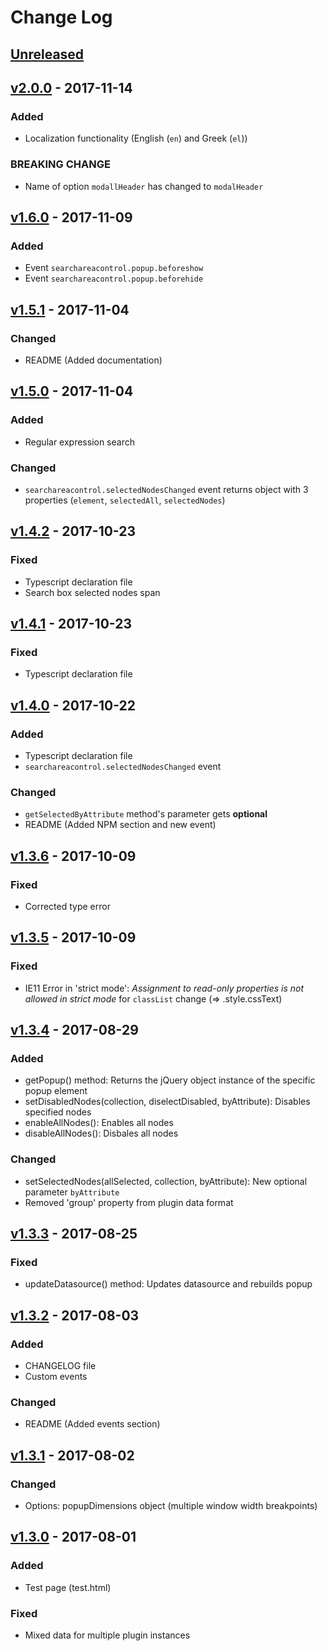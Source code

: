 # Change Log

## [Unreleased]

## [v2.0.0] - 2017-11-14

### Added
- Localization functionality (English (`en`) and Greek (`el`))

### BREAKING CHANGE
- Name of option `modallHeader` has changed to `modalHeader`

## [v1.6.0] - 2017-11-09

### Added

- Event `searchareacontrol.popup.beforeshow`
- Event `searchareacontrol.popup.beforehide`

## [v1.5.1] - 2017-11-04

### Changed
- README (Added documentation)

## [v1.5.0] - 2017-11-04

### Added
- Regular expression search

### Changed
- `searchareacontrol.selectedNodesChanged` event returns object with 3 properties (`element`, `selectedAll`, `selectedNodes`)

## [v1.4.2] - 2017-10-23

### Fixed
- Typescript declaration file
- Search box selected nodes span

## [v1.4.1] - 2017-10-23

### Fixed
- Typescript declaration file

## [v1.4.0] - 2017-10-22

### Added
- Typescript declaration file
- `searchareacontrol.selectedNodesChanged` event

### Changed
- `getSelectedByAttribute` method's parameter gets **optional**
- README (Added NPM section and new event)

## [v1.3.6] - 2017-10-09

### Fixed
- Corrected type error
 
## [v1.3.5] - 2017-10-09

### Fixed
- IE11 Error in 'strict mode': *Assignment to read-only properties is not allowed in strict mode* for `classList` change (=> .style.cssText) 

## [v1.3.4] - 2017-08-29

### Added
- getPopup() method: Returns the jQuery object instance of the specific popup element
- setDisabledNodes(collection, diselectDisabled, byAttribute): Disables specified nodes
- enableAllNodes(): Enables all nodes
- disableAllNodes(): Disbales all nodes

### Changed
- setSelectedNodes(allSelected, collection, byAttribute): New optional parameter `byAttribute`
- Removed 'group' property from plugin data format

## [v1.3.3] - 2017-08-25

### Fixed
- updateDatasource() method: Updates datasource and rebuilds popup

## [v1.3.2] - 2017-08-03

### Added
- CHANGELOG file
- Custom events

### Changed
- README (Added events section)

## [v1.3.1] - 2017-08-02

### Changed
- Options: popupDimensions object (multiple window width breakpoints)

## [v1.3.0] - 2017-08-01

### Added
- Test page (test.html)

### Fixed
- Mixed data for multiple plugin instances


[Unreleased]: https://github.com/kapantzak/SearchAreaControl/compare/master...develop
[v2.0.0]: https://github.com/kapantzak/SearchAreaControl/compare/v1.6.0...v2.0.0
[v1.6.0]: https://github.com/kapantzak/SearchAreaControl/compare/v1.5.1...v1.6.0
[v1.5.1]: https://github.com/kapantzak/SearchAreaControl/compare/v1.5.0...v1.5.1
[v1.5.0]: https://github.com/kapantzak/SearchAreaControl/compare/v1.4.2...v1.5.0
[v1.4.2]: https://github.com/kapantzak/SearchAreaControl/compare/v1.4.1...v1.4.2
[v1.4.1]: https://github.com/kapantzak/SearchAreaControl/compare/v1.4.0...v1.4.1
[v1.4.0]: https://github.com/kapantzak/SearchAreaControl/compare/v1.3.6...v1.4.0
[v1.3.6]: https://github.com/kapantzak/SearchAreaControl/compare/v1.3.5...v1.3.6
[v1.3.5]: https://github.com/kapantzak/SearchAreaControl/compare/v1.3.4...v1.3.5
[v1.3.4]: https://github.com/kapantzak/SearchAreaControl/compare/v1.3.3...v1.3.4
[v1.3.3]: https://github.com/kapantzak/SearchAreaControl/compare/v1.3.2...v1.3.3
[v1.3.2]: https://github.com/kapantzak/SearchAreaControl/compare/v1.3.1...v1.3.2
[v1.3.1]: https://github.com/kapantzak/SearchAreaControl/compare/v1.3.0...v1.3.1
[v1.3.0]: https://github.com/kapantzak/SearchAreaControl/compare/v1.2.2...v1.3.0